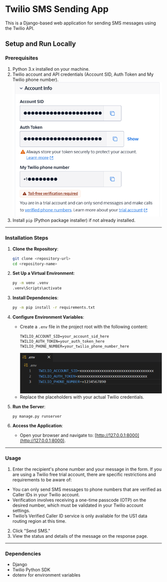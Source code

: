# Twilio SMS Sending App

This is a Django-based web application for sending SMS messages using the Twilio API.

## **Setup and Run Locally**

### **Prerequisites**
1. Python 3.x installed on your machine.
2. Twilio account and API credentials (Account SID, Auth Token and My Twilio phone number).
![Screenshot](readme_media\screenshot.png)
3. Install `pip` (Python package installer) if not already installed.

---

### **Installation Steps**
1. **Clone the Repository**:
    ```bash
    git clone <repository-url>
    cd <repository-name>
    ```

2. **Set Up a Virtual Environment**:
    ```bash
    py -m venv .venv
    .venv\Scripts\activate
    ```

3. **Install Dependencies**:
    ```bash
    py -m pip install -r requirements.txt
    ```

4. **Configure Environment Variables**:
   - Create a `.env` file in the project root with the following content:
     ```
     TWILIO_ACCOUNT_SID=your_account_sid_here
     TWILIO_AUTH_TOKEN=your_auth_token_here
     TWILIO_PHONE_NUMBER=your_twilio_phone_number_here
     ```
     ![Screenshot](readme_media\screenshot_2.png)
   - Replace the placeholders with your actual Twilio credentials.

5. **Run the Server**:
    ```bash
    py manage.py runserver
    ```

6. **Access the Application**:
   - Open your browser and navigate to: [http://127.0.0.1:8000](http://127.0.0.1:8000).

---

### **Usage**
1. Enter the recipient's phone number and your message in the form. If you are using a Twilio free trial account, there are specific restrictions and requirements to be aware of:
- You can only send SMS messages to phone numbers that are verified as Caller IDs in your Twilio account.
- Verification involves receiving a one-time passcode (OTP) on the desired number, which must be validated in your Twilio account settings.
- Twilio’s Verified Caller ID service is only available for the US1 data routing region at this time.
2. Click "Send SMS."
3. View the status and details of the message on the response page.

---

### **Dependencies**
- Django
- Twilio Python SDK
- dotenv for environment variables

